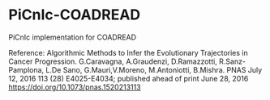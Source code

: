 # PiCnIc-COADREAD
PiCnIc implementation for COADREAD

Reference:
Algorithmic Methods to Infer the Evolutionary Trajectories in Cancer Progression. 
G.Caravagna, A.Graudenzi, D.Ramazzotti, R.Sanz-Pamplona, L.De Sano, G.Mauri,V.Moreno, M.Antoniotti, B.Mishra. 
PNAS July 12, 2016 113 (28) E4025-E4034; published ahead of print June 28, 2016 https://doi.org/10.1073/pnas.1520213113

